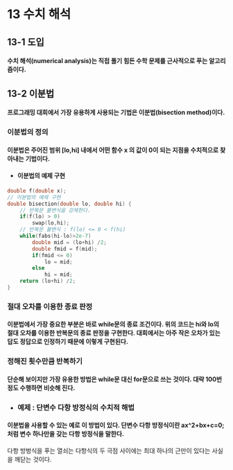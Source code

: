 # 13 수치 해석
## 13-1 도입
#### 수치 해석(numerical analysis)는 직접 풀기 힘든 수학 문제를 근사적으로 푸는 알고리즘이다.
## 13-2 이분법
#### 프로그래밍 대회에서 가장 유용하게 사용되는 기법은 이분법(bisection method)이다.
### 이분법의 정의
#### 이분법은 주어진 범위 [lo,hi] 내에서 어떤 함수 x 의 값이 0이 되는 지점을 수치적으로 찾아내는 기법이다.
* #### 이분법의 예제 구현
``` c++
double f(double x);
// 이분법의 예제 구현
double bisection(double lo, double hi) {
    // 반복문 불변식을 강제한다.
    if(f(lo) > 0)
        swap(lo,hi);
    // 반복문 불변식 : f(lo) <= 0 < f(hi)
    while(fabs(hi-lo)>2e-7)
        double mid = (lo+hi) /2;
        double fmid = f(mid);
        if(fmid <= 0)
            lo = mid;
        else
            hi = mid;
    return (lo+hi) /2;
}
```
### 절대 오차를 이용한 종료 판정
#### 이분법에서 가장 중요한 부분은 바로 while문의 종료 조건이다. 위의 코드는 hi와 lo의 절대 오차를 이용한 반복문의 종료 판정을 구현한다. 대회에서는 아주 작은 오차가 있는 답도 정답으로 인정하기 때문에 이렇게 구현된다.
### 정해진 횟수만큼 반복하기
#### 단순해 보이지만 가장 유용한 방법은 while문 대신 for문으로 쓰는 것이다. 대략 100번정도 수행하면 비슷해 진다.
* ### 예제 : 단변수 다항 방정식의 수치적 해법
#### 이분법을 사용할 수 있는 예로 이 방법이 있다. 단변수 다항 방정식이란 ax^2+bx+c=0;처럼 변수 하나만을 갖는 다항 방정식을 말한다.
다항 방벙식을 푸는 열쇠는 다항식의 두 극점 사이에는 최대 하나의 근만이 있다는 사실을 깨닫는 것이다.